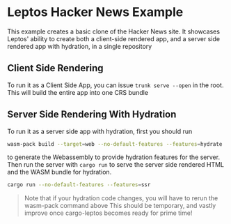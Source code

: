 # Leptos Hacker News Example

This example creates a basic clone of the Hacker News site. It showcases Leptos' ability to create both a client-side rendered app, and a server side rendered app with hydration, in a single repository

## Client Side Rendering
To run it as a Client Side App, you can issue  `trunk serve --open` in the root. This will build the entire
app into one CRS bundle

## Server Side Rendering With Hydration
To run it as a server side app with hydration, first you should run 
```bash
wasm-pack build --target=web --no-default-features --features=hydrate
```
to generate the Webassembly to provide hydration features for the server.
Then run the server with `cargo run` to serve the server side rendered HTML and the WASM bundle for hydration. 
```bash
cargo run --no-default-features --features=ssr
```
> Note that if your hydration code changes, you will have to rerun the wasm-pack command above
> This should be temporary, and vastly improve once cargo-leptos becomes ready for prime time!
